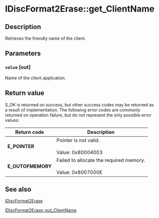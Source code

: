 # IDiscFormat2Erase::get_ClientName

## Description

Retrieves the friendly name of the client.

## Parameters

### `value` [out]

Name of the client application.

## Return value

S_OK is returned on success, but other success codes may be returned as a result of implementation. The following error codes are commonly returned on operation failure, but do not represent the only possible error values:

| Return code | Description |
| --- | --- |
| **E_POINTER** | Pointer is not valid.<br><br>Value: 0x80004003 |
| **E_OUTOFMEMORY** | Failed to allocate the required memory.<br><br>Value: 0x8007000E |

## See also

[IDiscFormat2Erase](https://learn.microsoft.com/windows/desktop/api/imapi2/nn-imapi2-idiscformat2erase)

[IDiscFormat2Erase::put_ClientName](https://learn.microsoft.com/windows/desktop/api/imapi2/nf-imapi2-idiscformat2erase-put_clientname)